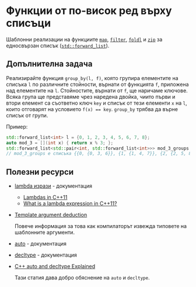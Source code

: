 Функции от по-висок ред върху списъци
=====================================

Шаблонни реализации на функциите [`map`](map.cpp),
[`filter`](filter.cpp), [`foldl`](foldl.cpp) и [`zip`](zip.cpp) за едносвързан
списък ([`std::forward_list`](http://en.cppreference.com/w/cpp/container/forward_list)).

Допълнителна задача
-------------------
Реализирайте функция `group_by(l, f)`, която групира елементите на списъка `l`
по различните стойности, върнати от функцията `f`, приложена над елементите на
`l`. Стойностите, върнати от `f`, ще наричаме ключове. Всяка група ще
представяме чрез наредена двойка, чиито първи и втори елемент са съответно
ключ `key` и списък от тези елементи `x` на `l`, които отговарят на условието
`f(x) == key`. `group_by` трябва да върне списък от групи.

  Пример:
  ```cpp
  std::forward_list<int> l = {0, 1, 2, 3, 4, 5, 6, 7, 8};
  auto mod_3 = [](int x) { return x % 3; };
  std::forward_list<std::pair<int, std::forward_list<int>>> mod_3_groups = group_by(l, mod_3);
  // mod_3_groups е списъка {{0, {0, 3, 6}}, {1, {1, 4, 7}}, {2, {2, 5, 8}}}.
  ```

Полезни ресурси
---------------
- [lambda изрази](http://en.cppreference.com/w/cpp/language/lambda) - документация
  - [Lambdas in C++11](http://www.drdobbs.com/cpp/lambdas-in-c11/240168241)
  - [What is a lambda expression in C++11?](https://stackoverflow.com/questions/7627098/what-is-a-lambda-expression-in-c11)

- [Template argument deduction](http://en.cppreference.com/w/cpp/language/template_argument_deduction)

  Повече информация за това как компилаторът извежда типовете на шаблонните
  аргументи.

- [auto](http://en.cppreference.com/w/cpp/language/auto) - документация

- [decltype](http://en.cppreference.com/w/cpp/language/decltype) - документация

- [C++ auto and decltype Explained](http://thbecker.net/articles/auto_and_decltype/section_01.html)

  Тази статия дава добро обяснение на `auto` и `decltype`.

